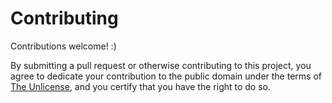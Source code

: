 # Contributing

Contributions welcome! :)

By submitting a pull request or otherwise contributing to this project, you
agree to dedicate your contribution to the public domain under the terms of
[The Unlicense](https://unlicense.org/), and you certify that you have the
right to do so.
